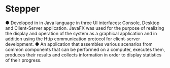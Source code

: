 # Stepper

●	Developed in in Java language in three UI interfaces: Console, Desktop and Client-Server application. 
JavaFX was used for the purpose of realizing the display and operation of the system as a graphical application and
in addition using the Http communication protocol for client-server development.
●	An application that assembles various scenarios from common components that can be performed on a computer,
executes them, produces their results and collects information in order to display statistics of their progress.

